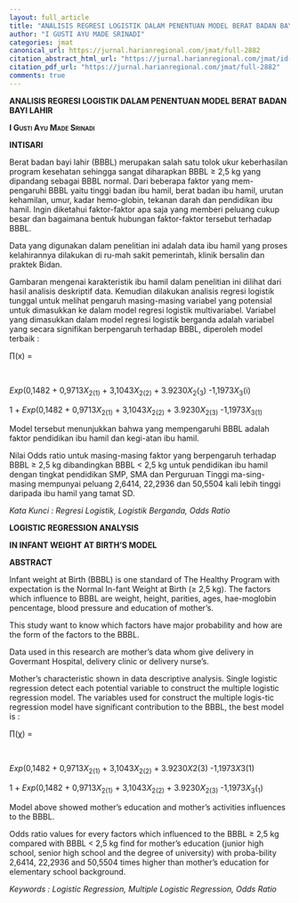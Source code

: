 ```yaml
---
layout: full_article
title: "ANALISIS REGRESI LOGISTIK DALAM PENENTUAN MODEL BERAT BADAN BAYI LAHIR"
author: "I GUSTI AYU MADE SRINADI"
categories: jmat
canonical_url: https://jurnal.harianregional.com/jmat/full-2882 
citation_abstract_html_url: "https://jurnal.harianregional.com/jmat/id-2882"
citation_pdf_url: "https://jurnal.harianregional.com/jmat/full-2882"  
comments: true
---
```


<p><span class="font4" style="font-weight:bold;">ANALISIS REGRESI LOGISTIK DALAM PENENTUAN MODEL BERAT BADAN BAYI LAHIR</span></p>
<p><span class="font3" style="font-weight:bold;">I </span><span class="font2" style="font-weight:bold;font-variant:small-caps;">Gusti Ayu Made Srinadi</span></p>
<p><span class="font3" style="font-weight:bold;">INTISARI</span></p>
<p><span class="font3">Berat badan bayi lahir (BBBL) merupakan salah satu tolok ukur keberhasilan program kesehatan sehingga sangat diharapkan BBBL </span><span class="font0">≥ </span><span class="font3">2,5 kg yang dipandang sebagai BBBL normal. Dari beberapa faktor yang mem-pengaruhi BBBL yaitu tinggi badan ibu hamil, berat badan ibu hamil, urutan kehamilan, umur, kadar hemo-globin, tekanan darah dan pendidikan ibu hamil. Ingin diketahui faktor-faktor apa saja yang memberi peluang cukup besar dan bagaimana bentuk hubungan faktor-faktor tersebut terhadap BBBL.</span></p>
<p><span class="font3">Data yang digunakan dalam penelitian ini adalah data ibu hamil yang proses kelahirannya dilakukan di ru-mah sakit pemerintah, klinik bersalin dan praktek Bidan.</span></p>
<p><span class="font3">Gambaran mengenai karakteristik ibu hamil dalam penelitian ini dilihat dari hasil analisis deskriptif data. Kemudian dilakukan analisis regresi logistik tunggal untuk melihat pengaruh masing-masing variabel yang potensial untuk dimasukkan ke dalam model regresi logistik multivariabel. Variabel yang dimasukkan dalam model regresi logistik berganda adalah variabel yang secara signifikan berpengaruh terhadap BBBL, diperoleh model terbaik :</span></p>
<div>
<p><span class="font1">∏</span><span class="font4">(x) </span><span class="font1">=</span></p>
</div><br clear="all">
<p><span class="font4" style="font-style:italic;">Exp</span><span class="font4">(0,1482 </span><span class="font1">+ </span><span class="font4">0,9713</span><span class="font4" style="font-style:italic;">X</span><span class="font5"><sub>2(1)</sub> </span><span class="font1">+ </span><span class="font4">3,1043</span><span class="font4" style="font-style:italic;">X</span><span class="font5"><sub>2(2)</sub> </span><span class="font1">+ </span><span class="font4">3.9230</span><span class="font4" style="font-style:italic;">X</span><span class="font5"><sub>2</sub></span><span class="font2">(</span><span class="font5"><sub>3</sub></span><span class="font2">) </span><span class="font1">-</span><span class="font4">1,1973</span><span class="font4" style="font-style:italic;">X</span><span class="font5"><sub>3</sub></span><span class="font2">(i)</span></p>
<p><span class="font4">1 </span><span class="font1">+ </span><span class="font4" style="font-style:italic;">Exp</span><span class="font4">(0,1482 </span><span class="font1">+ </span><span class="font4">0,9713</span><span class="font4" style="font-style:italic;">X</span><span class="font5"><sub>2(1)</sub> </span><span class="font1">+ </span><span class="font4">3,1043</span><span class="font4" style="font-style:italic;">X</span><span class="font5"><sub>2(2)</sub> </span><span class="font1">+ </span><span class="font4">3.9230</span><span class="font4" style="font-style:italic;">X</span><span class="font5"><sub>2(3)</sub> </span><span class="font1">-</span><span class="font4">1,1973</span><span class="font4" style="font-style:italic;">X</span><span class="font5"><sub>3(1)</sub></span></p>
<p><span class="font3">Model tersebut menunjukkan bahwa yang mempengaruhi BBBL adalah faktor pendidikan ibu hamil dan kegi-atan ibu hamil.</span></p>
<p><span class="font3">Nilai Odds ratio untuk masing-masing faktor yang berpengaruh terhadap BBBL </span><span class="font0">≥ </span><span class="font3">2,5 kg dibandingkan BBBL &lt;&nbsp;2,5 kg untuk pendidikan ibu hamil dengan tingkat pendidikan SMP, SMA dan Perguruan Tinggi ma-sing-masing mempunyai peluang 2,6414, 22,2936 dan 50,5504 kali lebih tinggi daripada ibu hamil yang tamat SD.</span></p>
<p><span class="font3" style="font-style:italic;">Kata Kunci : Regresi Logistik, Logistik Berganda, Odds Ratio</span></p>
<p><span class="font4" style="font-weight:bold;">LOGISTIC REGRESSION ANALYSIS</span></p>
<p><span class="font4" style="font-weight:bold;">IN INFANT WEIGHT AT BIRTH’S MODEL</span></p>
<p><span class="font3" style="font-weight:bold;">ABSTRACT</span></p>
<p><span class="font3">Infant weight at Birth (BBBL) is one standard of The Healthy Program with expectation is the Normal In-fant Weight at Birth (</span><span class="font0">≥ </span><span class="font3">2,5 kg). The factors which influence to BBBL are weight, height, parities, ages, hae-moglobin pencentage, blood pressure and education of mother’s.</span></p>
<p><span class="font3">This study want to know which factors have major probability and how are the form of the factors to the BBBL.</span></p>
<p><span class="font3">Data used in this research are mother’s data whom give delivery in Govermant Hospital, delivery clinic or delivery nurse’s.</span></p>
<p><span class="font3">Mother’s characteristic shown in data descriptive analysis. Single logistic regression detect each potential variable to construct the multiple logistic regression model. The variables used for construct the multiple logis-tic regression model have significant contribution to the BBBL, the best model is :</span></p>
<div>
<p><span class="font1">∏</span><span class="font4">(χ) </span><span class="font1">=</span></p>
</div><br clear="all">
<p><span class="font4" style="font-style:italic;">Exp</span><span class="font4">(0,1482 </span><span class="font1">+ </span><span class="font4">0,9713</span><span class="font4" style="font-style:italic;">X</span><span class="font5"><sub>2(1)</sub> </span><span class="font1">+ </span><span class="font4">3,1043</span><span class="font4" style="font-style:italic;">X</span><span class="font5"><sub>2(2)</sub> </span><span class="font1">+ </span><span class="font4">3.9230</span><span class="font4" style="font-style:italic;">X</span><span class="font2">2(3) </span><span class="font1">-</span><span class="font4">1,1973</span><span class="font4" style="font-style:italic;">X</span><span class="font2">3(1)</span></p>
<p><span class="font4">1 </span><span class="font1">+ </span><span class="font4" style="font-style:italic;">Exp</span><span class="font4">(0,1482 </span><span class="font1">+ </span><span class="font4">0,9713</span><span class="font4" style="font-style:italic;">X</span><span class="font5"><sub>2(1)</sub> </span><span class="font1">+ </span><span class="font4">3,1043</span><span class="font4" style="font-style:italic;">X</span><span class="font5"><sub>2(2)</sub> </span><span class="font1">+ </span><span class="font4">3.9230</span><span class="font4" style="font-style:italic;">X</span><span class="font5"><sub>2(3)</sub> </span><span class="font1">-</span><span class="font4">1,1973</span><span class="font4" style="font-style:italic;">X</span><span class="font5"><sub>3</sub></span><span class="font2">(</span><span class="font5"><sub>1</sub></span><span class="font2">)</span></p>
<p><span class="font3">Model above showed mother’s education and mother’s activities influences to the BBBL.</span></p>
<p><span class="font3">Odds ratio values for every factors which influenced to the BBBL </span><span class="font0">≥ </span><span class="font3">2,5 kg compared with BBBL &lt;&nbsp;2,5 kg find for mother’s education (junior high school, senior high school and the degree of university) with proba-bility 2,6414, 22,2936 and 50,5504 times higher than mother’s education for elementary school background.</span></p>
<p><span class="font3" style="font-style:italic;">Keywords : Logistic Regression, Multiple Logistic Regression, Odds Ratio</span></p>
